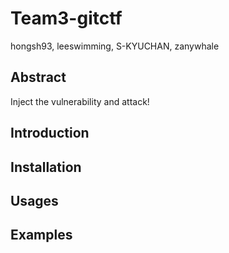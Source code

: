 # Team3-gitctf

hongsh93, leeswimming, S-KYUCHAN, zanywhale

## Abstract

Inject the vulnerability and attack!

## Introduction


## Installation


## Usages


## Examples


